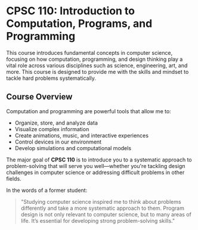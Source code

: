 # CPSC 110: Introduction to Computation, Programs, and Programming

This course introduces fundamental concepts in computer science, focusing on how computation, programming, and design thinking play a vital role across various disciplines such as science, engineering, art, and more. This course is designed to provide me with the skills and mindset to tackle hard problems systematically.

## Course Overview

Computation and programming are powerful tools that allow me to:

- Organize, store, and analyze data
- Visualize complex information
- Create animations, music, and interactive experiences
- Control devices in our environment
- Develop simulations and computational models

The major goal of **CPSC 110** is to introduce you to a systematic approach to problem-solving that will serve you well—whether you're tackling design challenges in computer science or addressing difficult problems in other fields.

In the words of a former student:

> "Studying computer science inspired me to think about problems differently and take a more systematic approach to them. Program design is not only relevant to computer science, but to many areas of life. It’s essential for developing strong problem-solving skills."
